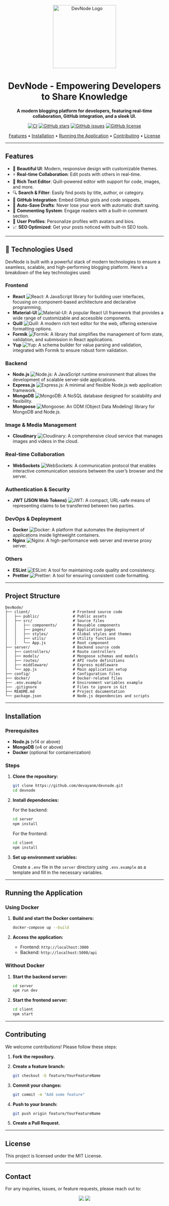 <p align="center">
  <img src="https://your-logo-url.com/logo.png" alt="DevNode Logo" width="200">
</p>

<h1 align="center">DevNode - Empowering Developers to Share Knowledge</h1>

<p align="center">
  <strong>A modern blogging platform for developers, featuring real-time collaboration, GitHub integration, and a sleek UI.</strong>
</p>

<p align="center">
  <a href="https://github.com/devayanm/devnode/actions/workflows/ci.yml"><img src="https://github.com/devayanm/devnode/actions/workflows/ci.yml/badge.svg" alt="CI"></a>
  <a href="https://github.com/devayanm/devnode"><img src="https://img.shields.io/github/stars/devayanm/devnode?style=social" alt="GitHub stars"></a>
  <a href="https://github.com/devayanm/devnode/issues"><img src="https://img.shields.io/github/issues/devayanm/devnode" alt="GitHub issues"></a>
  <a href="https://github.com/devayanm/devnode/blob/main/LICENSE"><img src="https://img.shields.io/github/license/devayanm/devnode" alt="GitHub license"></a>
</p>

<p align="center">
  <a href="#features">Features</a> •
  <a href="#installation">Installation</a> •
  <a href="#running-the-application">Running the Application</a> •
  <a href="#contributing">Contributing</a> •
  <a href="#license">License</a>
</p>

---

## Features

- 🎨 **Beautiful UI**: Modern, responsive design with customizable themes.
- ⚡ **Real-time Collaboration**: Edit posts with others in real-time.
- 📝 **Rich Text Editor**: Quill-powered editor with support for code, images, and more.
- 🔍 **Search & Filter**: Easily find posts by title, author, or category.
- 🔗 **GitHub Integration**: Embed GitHub gists and code snippets.
- 💾 **Auto-Save Drafts**: Never lose your work with automatic draft saving.
- 💬 **Commenting System**: Engage readers with a built-in comment section.
- 👤 **User Profiles**: Personalize profiles with avatars and bios.
- 📈 **SEO Optimized**: Get your posts noticed with built-in SEO tools.

---

## 🌟 Technologies Used

DevNode is built with a powerful stack of modern technologies to ensure a seamless, scalable, and high-performing blogging platform. Here’s a breakdown of the key technologies used:

### **Frontend**
- **React** ![React](https://img.shields.io/badge/React-61DAFB?style=flat-square&logo=react&logoColor=white): A JavaScript library for building user interfaces, focusing on component-based architecture and declarative programming.
- **Material-UI** ![Material-UI](https://img.shields.io/badge/Material--UI-007FFF?style=flat-square&logo=material-ui&logoColor=white): A popular React UI framework that provides a wide range of customizable and accessible components.
- **Quill** ![Quill](https://img.shields.io/badge/Quill-000000?style=flat-square&logo=quill&logoColor=white): A modern rich text editor for the web, offering extensive formatting options.
- **Formik** ![Formik](https://img.shields.io/badge/Formik-000000?style=flat-square&logo=formik&logoColor=white): A library that simplifies the management of form state, validation, and submission in React applications.
- **Yup** ![Yup](https://img.shields.io/badge/Yup-000000?style=flat-square&logo=yup&logoColor=white): A schema builder for value parsing and validation, integrated with Formik to ensure robust form validation.

### **Backend**
- **Node.js** ![Node.js](https://img.shields.io/badge/Node.js-339933?style=flat-square&logo=node.js&logoColor=white): A JavaScript runtime environment that allows the development of scalable server-side applications.
- **Express.js** ![Express.js](https://img.shields.io/badge/Express.js-000000?style=flat-square&logo=express&logoColor=white): A minimal and flexible Node.js web application framework.
- **MongoDB** ![MongoDB](https://img.shields.io/badge/MongoDB-47A248?style=flat-square&logo=mongodb&logoColor=white): A NoSQL database designed for scalability and flexibility.
- **Mongoose** ![Mongoose](https://img.shields.io/badge/Mongoose-880000?style=flat-square&logo=mongoose&logoColor=white): An ODM (Object Data Modeling) library for MongoDB and Node.js.

### **Image & Media Management**
- **Cloudinary** ![Cloudinary](https://img.shields.io/badge/Cloudinary-8F4DAB?style=flat-square&logo=cloudinary&logoColor=white): A comprehensive cloud service that manages images and videos in the cloud.

### **Real-time Collaboration**
- **WebSockets** ![WebSockets](https://img.shields.io/badge/WebSockets-000000?style=flat-square&logo=websockets&logoColor=white): A communication protocol that enables interactive communication sessions between the user’s browser and the server.

### **Authentication & Security**
- **JWT (JSON Web Tokens)** ![JWT](https://img.shields.io/badge/JWT-000000?style=flat-square&logo=json-web-tokens&logoColor=white): A compact, URL-safe means of representing claims to be transferred between two parties.

### **DevOps & Deployment**
- **Docker** ![Docker](https://img.shields.io/badge/Docker-2496ED?style=flat-square&logo=docker&logoColor=white): A platform that automates the deployment of applications inside lightweight containers.
- **Nginx** ![Nginx](https://img.shields.io/badge/Nginx-009639?style=flat-square&logo=nginx&logoColor=white): A high-performance web server and reverse proxy server.

### **Others**
- **ESLint** ![ESLint](https://img.shields.io/badge/ESLint-4B32C3?style=flat-square&logo=eslint&logoColor=white): A tool for maintaining code quality and consistency.
- **Prettier** ![Prettier](https://img.shields.io/badge/Prettier-F7B93E?style=flat-square&logo=prettier&logoColor=white): A tool for ensuring consistent code formatting.



---

## Project Structure

```plaintext
DevNode/
├── client/                   # Frontend source code
│   ├── public/               # Public assets
│   ├── src/                  # Source files
│   │   ├── components/       # Reusable components
│   │   ├── pages/            # Application pages
│   │   ├── styles/           # Global styles and themes
│   │   ├── utils/            # Utility functions
│   │   └── App.js            # Root component
├── server/                   # Backend source code
│   ├── controllers/          # Route controllers
│   ├── models/               # Mongoose schemas and models
│   ├── routes/               # API route definitions
│   ├── middleware/           # Express middleware
│   └── app.js                # Main application setup
├── config/                   # Configuration files
├── docker/                   # Docker-related files
├── .env.example              # Environment variables example
├── .gitignore                # Files to ignore in Git
├── README.md                 # Project documentation
└── package.json              # Node.js dependencies and scripts
```

---

## Installation

### Prerequisites

- **Node.js** (v14 or above)
- **MongoDB** (v4 or above)
- **Docker** (optional for containerization)

### Steps

1. **Clone the repository:**

    ```bash
    git clone https://github.com/devayanm/devnode.git
    cd devnode
    ```

2. **Install dependencies:**

    For the backend:

    ```bash
    cd server
    npm install
    ```

    For the frontend:

    ```bash
    cd client
    npm install
    ```

3. **Set up environment variables:**

    Create a `.env` file in the `server` directory using `.env.example` as a template and fill in the necessary variables.

---

## Running the Application

### Using Docker

1. **Build and start the Docker containers:**

    ```bash
    docker-compose up --build
    ```

2. **Access the application:**

    - Frontend: `http://localhost:3000`
    - Backend: `http://localhost:5000/api`

### Without Docker

1. **Start the backend server:**

    ```bash
    cd server
    npm run dev
    ```

2. **Start the frontend server:**

    ```bash
    cd client
    npm start
    ```

---

## Contributing

We welcome contributions! Please follow these steps:

1. **Fork the repository.**
2. **Create a feature branch:**

    ```bash
    git checkout -b feature/YourFeatureName
    ```

3. **Commit your changes:**

    ```bash
    git commit -m "Add some feature"
    ```

4. **Push to your branch:**

    ```bash
    git push origin feature/YourFeatureName
    ```

5. **Create a Pull Request.**

---

## License

This project is licensed under the MIT License.

---

## Contact

For any inquiries, issues, or feature requests, please reach out to:

<p align="center">
  <a href="https://github.com/devayanm"><img src="https://img.shields.io/badge/-GitHub-181717?style=for-the-badge&logo=github&logoColor=white"></a>
  <a href="mailto:devayan9689@gmail.com"><img src="https://img.shields.io/badge/-Email-D14836?style=for-the-badge&logo=gmail&logoColor=white"></a>
</p>
